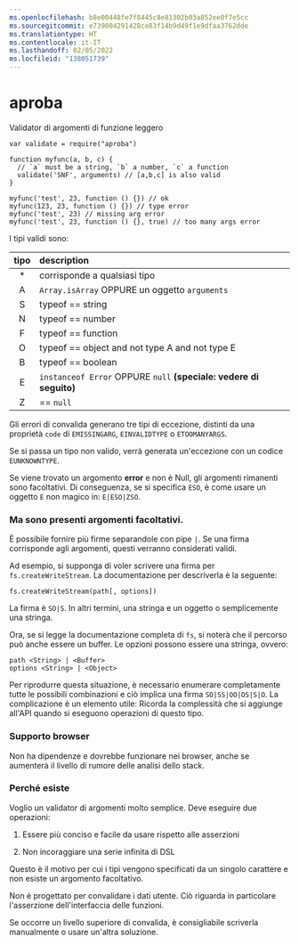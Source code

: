 ```yaml
---
ms.openlocfilehash: b8e00448fe7f8445c8e81302b03a852ee0f7e5cc
ms.sourcegitcommit: e739004291428ce83f14b9d49f1e9dfaa3762dde
ms.translationtype: HT
ms.contentlocale: it-IT
ms.lasthandoff: 02/05/2022
ms.locfileid: "138051739"
---
```

<a name="aproba"></a>aproba
======

Validator di argomenti di funzione leggero

```
var validate = require("aproba")

function myfunc(a, b, c) {
  // `a` must be a string, `b` a number, `c` a function
  validate('SNF', arguments) // [a,b,c] is also valid
}

myfunc('test', 23, function () {}) // ok
myfunc(123, 23, function () {}) // type error
myfunc('test', 23) // missing arg error
myfunc('test', 23, function () {}, true) // too many args error

```

I tipi validi sono:

| tipo | description
| :--: | :----------
| *    | corrisponde a qualsiasi tipo
| A    | `Array.isArray` OPPURE un oggetto `arguments`
| S    | typeof == string
| N    | typeof == number
| F    | typeof == function
| O    | typeof == object and not type A and not type E
| B    | typeof == boolean
| E    | `instanceof Error` OPPURE `null` **(speciale: vedere di seguito)**
| Z    | == `null`

Gli errori di convalida generano tre tipi di eccezione, distinti da una proprietà `code` di `EMISSINGARG`, `EINVALIDTYPE` o `ETOOMANYARGS`.

Se si passa un tipo non valido, verrà generata un'eccezione con un codice `EUNKNOWNTYPE`.

Se viene trovato un argomento **error** e non è Null, gli argomenti rimanenti sono facoltativi.  Di conseguenza, se si specifica `ESO`, è come usare un oggetto `E` non magico in: `E|ESO|ZSO`.

### <a name="but-i-have-optional-arguments"></a>Ma sono presenti argomenti facoltativi.

È possibile fornire più firme separandole con pipe `|`.
Se una firma corrisponde agli argomenti, questi verranno considerati validi.

Ad esempio, si supponga di voler scrivere una firma per `fs.createWriteStream`.  La documentazione per descriverla è la seguente:

```
fs.createWriteStream(path[, options])
```

La firma è `SO|S`.  In altri termini, una stringa e un oggetto o semplicemente una stringa.

Ora, se si legge la documentazione completa di `fs`, si noterà che il percorso può anche essere un buffer.  Le opzioni possono essere una stringa, ovvero:
```
path <String> | <Buffer>
options <String> | <Object>
```

Per riprodurre questa situazione, è necessario enumerare completamente tutte le possibili combinazioni e ciò implica una firma `SO|SS|OO|OS|S|O`.  La complicazione è un elemento utile: Ricorda la complessità che si aggiunge all'API quando si eseguono operazioni di questo tipo.


### <a name="browser-support"></a>Supporto browser

Non ha dipendenze e dovrebbe funzionare nei browser, anche se aumenterà il livello di rumore delle analisi dello stack.

### <a name="why-this-exists"></a>Perché esiste

Voglio un validator di argomenti molto semplice. Deve eseguire due operazioni:

1. Essere più conciso e facile da usare rispetto alle asserzioni

2. Non incoraggiare una serie infinita di DSL

Questo è il motivo per cui i tipi vengono specificati da un singolo carattere e non esiste un argomento facoltativo. 

Non è progettato per convalidare i dati utente. Ciò riguarda in particolare l'asserzione dell'interfaccia delle funzioni.

Se occorre un livello superiore di convalida, è consigliabile scriverla manualmente o usare un'altra soluzione.

